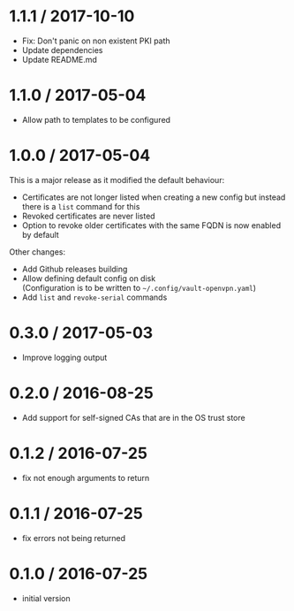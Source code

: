 # 1.1.1 / 2017-10-10

  * Fix: Don't panic on non existent PKI path
  * Update dependencies
  * Update README.md

# 1.1.0 / 2017-05-04

  * Allow path to templates to be configured

# 1.0.0 / 2017-05-04

This is a major release as it modified the default behaviour:
- Certificates are not longer listed when creating a new config but instead there is a `list` command for this
- Revoked certificates are never listed
- Option to revoke older certificates with the same FQDN is now enabled by default

Other changes:
  * Add Github releases building
  * Allow defining default config on disk  
    (Configuration is to be written to `~/.config/vault-openvpn.yaml`)
  * Add `list` and `revoke-serial` commands

# 0.3.0 / 2017-05-03

  * Improve logging output

# 0.2.0 / 2016-08-25

  * Add support for self-signed CAs that are in the OS trust store

# 0.1.2 / 2016-07-25

  * fix not enough arguments to return

# 0.1.1 / 2016-07-25

  * fix errors not being returned

# 0.1.0 / 2016-07-25

  * initial version
